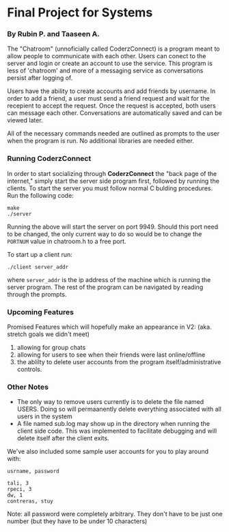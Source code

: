 # Final Project for Systems
### By Rubin P. and Taaseen A.

The "Chatroom" (unnoficially called CoderzConnect) is a program meant to allow people to communicate with each other. Users can conect to the server and login or create an account to use the service. This program is less of 'chatroom' and more of a messaging service as conversations persist after logging of. 

Users have the ability to create accounts and add friends by username. In order to add a friend, a user must send a friend request and wait for the recepient to accept the request. Once the request is accepted, both users can message each other. Conversations are automatically saved and can be viewed later. 

All of the necessary commands needed are outlined as prompts to the user when the program is run. No additional libraries are needed either.

### Running CoderzConnect
In order to start socializing through **CoderzConnect** the "back page of the internet," simply start the server side program first, followed by running the clients.
To start the server you must follow normal C bulding procedures. Run the following code:

```
make
./server
```
Running the above will start the server on port 9949. Should this port need to be changed, the only current way to do so would be to change the `PORTNUM` value in chatroom.h to a free port.

To start up a client run:
```
./client server_addr
```
where `server_addr` is the ip address of the machine which is running the server program. The rest of the program can be navigated by reading through the prompts.

### Upcoming Features
Promised Features which will hopefully make an appearance in V2:
(aka. stretch goals we didn't meet)
1. allowing for group chats
2. allowing for users to see when their friends were last online/offline
3. the ablilty to delete user accounts from the program itself/administrative controls.

### Other Notes
- The only way to remove users currently is to delete the file named USERS. Doing so will permaanently delete everything associated with all users in the system
- A file named sub.log may show up in the directory when running the client side code. This was implemented to facilitate debugging and will delete itself after the client exits. 

We've also included some sample user accounts for you to play around with:
```
usrname, password

tali, 3
rpeci, 3
dw, 1
contreras, stuy
```
Note: all password were completely arbitrary. They don't have to be just one number (but they have to be under 10 characters)
